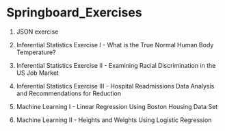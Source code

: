 # Springboard_Exercises

1. JSON exercise

2. Inferential Statistics Exercise I - What is the True Normal Human Body Temperature?

3. Inferential Statistics Exercise II - Examining Racial Discrimination in the US Job Market

4. Inferential Statistics Exercise III - Hospital Readmissions Data Analysis and Recommendations for Reduction

5. Machine Learning I - Linear Regression Using Boston Housing Data Set

6. Machine Learning II - Heights and Weights Using Logistic Regression
